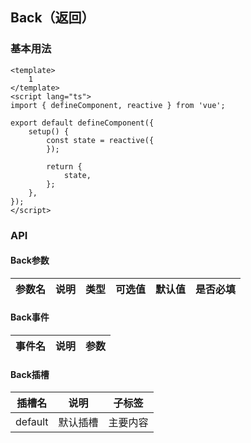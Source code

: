 ## Back（返回）

### 基本用法

```vue demo
<template>
	1
</template>
<script lang="ts">
import { defineComponent, reactive } from 'vue';

export default defineComponent({
	setup() {
		const state = reactive({
		});

		return {
			state,
		};
	},
});
</script>
```

### API

#### Back参数

| 参数名 | 说明 | 类型 | 可选值 | 默认值 | 是否必填 |
| ------ | ---- | ---- | ------ | ------ | -------- |

#### Back事件

| 事件名 | 说明 | 参数 |
| ------ | ---- | ---- |

#### Back插槽

| 插槽名  | 说明     | 子标签   |
| ------- | -------- | -------- |
| default | 默认插槽 | 主要内容 |
